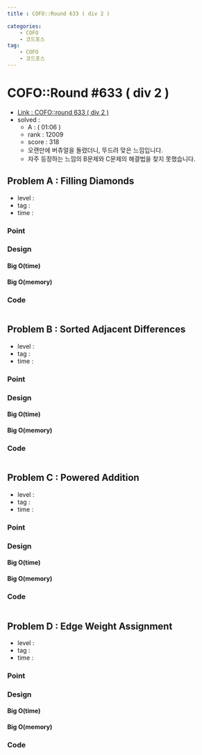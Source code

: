 ```yaml
---
title : COFO::Round 633 ( div 2 )

categories:
    - COFO
    - 코드포스
tag:
    - COFO
    - 코드포스
---
```

# COFO::Round #633 ( div 2 )
- [Link : COFO::round 633 ( div 2 )](https://codeforces.com/contest/1339)
- solved : 
  - A :  ( 01:06 )
  - rank : 12009
  - score : 318
  - 오랜만에 버츄얼을 돌렸더니, 뚜드려 맞은 느낌입니다.
  - 자주 등장하는 느낌의 B문제와 C문제의 해결법을 찾지 못했습니다.

## Problem A : Filling Diamonds

- level :
- tag :
- time :

### Point

### Design

#### Big O(time)

#### Big O(memory)

### Code

```cpp

```

## Problem B : Sorted Adjacent Differences

- level :
- tag :
- time :

### Point

### Design

#### Big O(time)

#### Big O(memory)

### Code

```cpp

```

## Problem C : Powered Addition

- level :
- tag :
- time :

### Point

### Design

#### Big O(time)

#### Big O(memory)

### Code

```cpp

```

## Problem D : Edge Weight Assignment

- level :
- tag :
- time :

### Point

### Design

#### Big O(time)

#### Big O(memory)

### Code

```cpp

```
